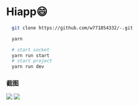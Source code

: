# Hiapp😄

```bash
  git clone https://github.com/w771854332/-.git
```

```bash
  yarn
```

```bash
  # start socket
  yarn run start
  # start project
  yarn run dev
```

### 截图

![](https://github.com/w771854332/-/blob/master/screenshot/QQ20171130-195803.gif?raw=true)
![](https://github.com/w771854332/-/blob/master/screenshot/QQ20171130-201129.gif?raw=true)
